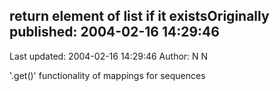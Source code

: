 ## return element of list if it existsOriginally published: 2004-02-16 14:29:46 
Last updated: 2004-02-16 14:29:46 
Author: N N 
 
'.get()' functionality of mappings for sequences